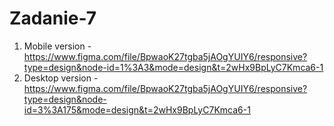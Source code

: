 # Zadanie-7
1. Mobile version - https://www.figma.com/file/BpwaoK27tgba5jAOgYUIY6/responsive?type=design&node-id=1%3A3&mode=design&t=2wHx9BpLyC7Kmca6-1
2. Desktop version - https://www.figma.com/file/BpwaoK27tgba5jAOgYUIY6/responsive?type=design&node-id=3%3A175&mode=design&t=2wHx9BpLyC7Kmca6-1

